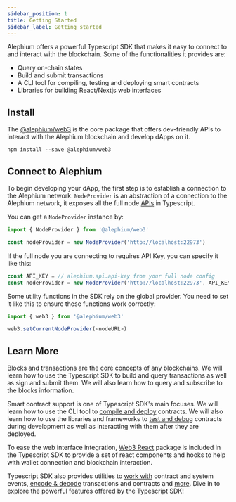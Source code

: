 ```yaml
---
sidebar_position: 1
title: Getting Started
sidebar_label: Getting started
---
```


Alephium offers a powerful Typescript
SDK that makes it easy to
connect to and interact with the blockchain. Some of the
functionalities it provides are:

- Query on-chain states
- Build and submit transactions
- A CLI tool for compiling, testing and deploying smart contracts
- Libraries for building React/Nextjs web interfaces

## Install

The [@alephium/web3](https://www.npmjs.com/package/@alephium/web3)
is the core package that offers dev-friendly APIs to interact
with the Alephium blockchain and develop dApps on it.

```
npm install --save @alephium/web3
```

## Connect to Alephium

To begin developing your dApp, the first step is to establish a connection to the
Alephium network. `NodeProvider` is an abstraction of a connection to the Alephium
network, it exposes all the full node
[APIs](https://node.mainnet.alephium.org/docs) in Typescript.

You can get a `NodeProvider` instance by:

```typescript
import { NodeProvider } from '@alephium/web3'

const nodeProvider = new NodeProvider('http://localhost:22973')
```

If the full node you are connecting to requires API
Key, you can specify it like this:

```typescript
const API_KEY = // alephium.api.api-key from your full node config
const nodeProvider = new NodeProvider('http://localhost:22973', API_KEY)
```

Some utility functions in the SDK rely on the global provider. You
need to set it like this to ensure these functions work correctly:

```typescript
import { web3 } from '@alephium/web3'

web3.setCurrentNodeProvider(<nodeURL>)
```

## Learn More

Blocks and transactions are the core concepts of any blockchains. We
will learn how to use the Typescript SDK to build and
query transactions as well as sign and
submit them. We will also learn how to query
and subscribe to the blocks information.

Smart contract support is one of Typescript SDK's main focuses. We
will learn how to use the CLI tool to [compile and deploy](./cli.md)
contracts. We will also learn how to use the libraries and frameworks
to [test and debug](./testing-and-debugging.md) contracts during
development as well as interacting
with them after they are deployed.

To ease the web interface integration, [Web3 React](./web3-react.md)
package is included in the Typescript SDK to provide a set of react
components and hooks to help with wallet connection and blockchain
interaction.

Typescript SDK also provides utilities to [work with](./events.md)
contract and system events, [encode & decode](./codec.md) transactions
and contracts and [more](./utils.md). Dive in to explore the powerful
features offered by the Typescript SDK!
